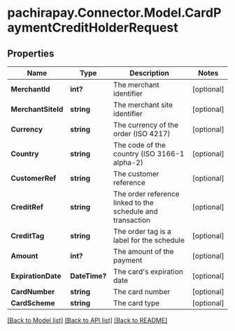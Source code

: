 
# pachirapay.Connector.Model.CardPaymentCreditHolderRequest

## Properties

Name | Type | Description | Notes
------------ | ------------- | ------------- | -------------
**MerchantId** | **int?** | The merchant identifier | [optional] 
**MerchantSiteId** | **string** | The merchant site identifier | [optional] 
**Currency** | **string** | The currency of the order (ISO 4217) | [optional] 
**Country** | **string** | The code of the country (ISO 3166-1 alpha-2) | [optional] 
**CustomerRef** | **string** | The customer reference | [optional] 
**CreditRef** | **string** | The order reference linked to the schedule and transaction | [optional] 
**CreditTag** | **string** | The order tag is a label for the schedule | [optional] 
**Amount** | **int?** | The amount of the payment | [optional] 
**ExpirationDate** | **DateTime?** | The card&#39;s expiration date | [optional] 
**CardNumber** | **string** | The card number | [optional] 
**CardScheme** | **string** | The card type | [optional] 

[[Back to Model list]](../README.md#documentation-for-models)
[[Back to API list]](../README.md#documentation-for-api-endpoints)
[[Back to README]](../README.md)

